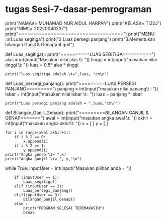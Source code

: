 # tugas Sesi-7-dasar-pemrograman

print("NAMA\t= MUHAMAD NUR AIDUL HARPAN")
print("KELAS\t= TI22J")
print("NIM\t= 20220040237")
print("====================================")
print("MENU :\n1.Luas segitiga")
print("2.Luas persegi panjang")
print("3.Menentukan bilangan Ganjil & Genap\n4.quit")

def Luas_segitiga():
	print("==========LUAS SEGITIGA==========")
	alas = int(input("Masukan nilai alas \t: "))
	tinggi = int(input("masukan nilai tinggi \t: "))
	luas = 0.5* alas * tinggi
	
	print("luas segitiga adalah \t=",luas, "cm\n")

def Luas_persegi_panjang():
	print("=========LUAS PERSEGI PANJANG=========")
	panjang = int(input("masukan nilai panjang\t : "))
	lebar = int(input("masukan nilai lebar \t : "))
	luas = panjang * lebar
	
	print("Luas persegi panjang adalah = ",luas,"cm\n")
	
def Bilangan_Ganjil_Genap():
	print("=========BILANGAN GANJIL & GENAP=======")
	awal = int(input("masukan angka awal \t: "))
	akhir = int(input("masukan angka akhir\t: "))
	x = [ ]
	y = [ ]
	
	for i in range(awal,akhir+1):
		if i % 2 == 0:
			x.append(i)
		if i % 2 == 1:
			y.append(i)
	print("Angka genap \t= ",x)
	print("Angka ganjil \t= ", y,"\n")
		
while True:
		inputUser = int(input("Masukan pilihan anda = "))
		
		if (inputUser == 1):
			Luas_segitiga()
		elif (inputUser == 2):
			Luas_persegi_panjang()
		elif(inputUser == 3):
			Bilangan_Ganjil_Genap()
		else :
			print("PROGRAM SELESAI TERIMAKASIH")
			break	
			
